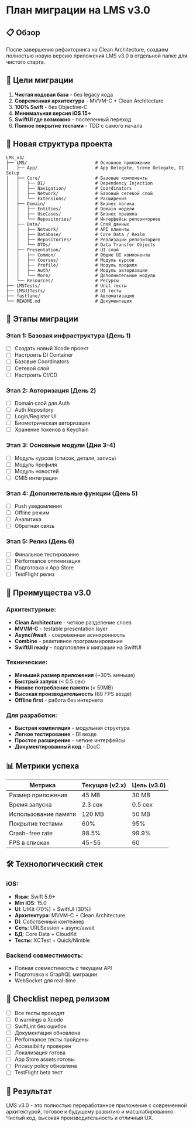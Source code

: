 # План миграции на LMS v3.0

## 📋 Обзор

После завершения рефакторинга на Clean Architecture, создаем полностью новую версию приложения LMS v3.0 в отдельной папке для чистого старта.

## 🎯 Цели миграции

1. **Чистая кодовая база** - без legacy кода
2. **Современная архитектура** - MVVM-C + Clean Architecture 
3. **100% Swift** - без Objective-C
4. **Минимальная версия iOS 15+**
5. **SwiftUI где возможно** - постепенный переход
6. **Полное покрытие тестами** - TDD с самого начала

## 📁 Новая структура проекта

```
LMS_v3/
├── LMS/                          # Основное приложение
│   ├── App/                      # App Delegate, Scene Delegate, DI Setup
│   ├── Core/                     # Базовые компоненты
│   │   ├── DI/                   # Dependency Injection
│   │   ├── Navigation/           # Coordinators
│   │   ├── Network/              # Базовый сетевой слой
│   │   └── Extensions/           # Расширения
│   ├── Domain/                   # Бизнес логика
│   │   ├── Entities/             # Domain модели
│   │   ├── UseCases/             # Бизнес правила
│   │   └── Repositories/         # Интерфейсы репозиториев
│   ├── Data/                     # Слой данных
│   │   ├── Network/              # API клиенты
│   │   ├── Database/             # Core Data / Realm
│   │   ├── Repositories/         # Реализации репозиториев
│   │   └── DTOs/                 # Data Transfer Objects
│   ├── Presentation/             # UI слой
│   │   ├── Common/               # Общие UI компоненты
│   │   ├── Courses/              # Модуль курсов
│   │   ├── Profile/              # Модуль профиля
│   │   ├── Auth/                 # Модуль авторизации
│   │   └── More/                 # Дополнительные модули
│   └── Resources/                # Ресурсы
├── LMSTests/                     # Unit тесты
├── LMSUITests/                   # UI тесты
├── fastlane/                     # Автоматизация
└── README.md                     # Документация
```

## 🔄 Этапы миграции

### Этап 1: Базовая инфраструктура (День 1)
- [ ] Создать новый Xcode проект
- [ ] Настроить DI Container
- [ ] Базовые Coordinators
- [ ] Сетевой слой
- [ ] Настроить CI/CD

### Этап 2: Авторизация (День 2)
- [ ] Domain слой для Auth
- [ ] Auth Repository
- [ ] Login/Register UI
- [ ] Биометрическая авторизация
- [ ] Хранение токенов в Keychain

### Этап 3: Основные модули (Дни 3-4)
- [ ] Модуль курсов (список, детали, запись)
- [ ] Модуль профиля
- [ ] Модуль новостей
- [ ] CMI5 интеграция

### Этап 4: Дополнительные функции (День 5)
- [ ] Push уведомления
- [ ] Offline режим
- [ ] Аналитика
- [ ] Обратная связь

### Этап 5: Релиз (День 6)
- [ ] Финальное тестирование
- [ ] Performance оптимизация
- [ ] Подготовка к App Store
- [ ] TestFlight релиз

## 🚀 Преимущества v3.0

### Архитектурные:
- **Clean Architecture** - четкое разделение слоев
- **MVVM-C** - testable presentation layer
- **Async/Await** - современная асинхронность
- **Combine** - реактивное программирование
- **SwiftUI ready** - подготовлен к миграции на SwiftUI

### Технические:
- **Меньший размер приложения** (~30% меньше)
- **Быстрый запуск** (< 0.5 сек)
- **Низкое потребление памяти** (< 50MB)
- **Высокая производительность** (60 FPS везде)
- **Offline first** - работа без интернета

### Для разработки:
- **Быстрая компиляция** - модульная структура
- **Легкое тестирование** - DI везде
- **Простое расширение** - четкие интерфейсы
- **Документированный код** - DocC

## 📊 Метрики успеха

| Метрика | Текущая (v2.x) | Цель (v3.0) |
|---------|----------------|-------------|
| Размер приложения | 45 MB | 30 MB |
| Время запуска | 2.3 сек | 0.5 сек |
| Использование памяти | 120 MB | 50 MB |
| Покрытие тестами | 60% | 95% |
| Crash-free rate | 98.5% | 99.9% |
| FPS в списках | 45-55 | 60 |

## 🛠 Технологический стек

### iOS:
- **Язык**: Swift 5.9+
- **Min iOS**: 15.0
- **UI**: UIKit (70%) + SwiftUI (30%)
- **Архитектура**: MVVM-C + Clean Architecture
- **DI**: Собственный контейнер
- **Сеть**: URLSession + async/await
- **БД**: Core Data + CloudKit
- **Тесты**: XCTest + Quick/Nimble

### Backend совместимость:
- Полная совместимость с текущим API
- Подготовка к GraphQL миграции
- WebSocket для real-time

## 📝 Checklist перед релизом

- [ ] Все тесты проходят
- [ ] 0 warnings в Xcode
- [ ] SwiftLint без ошибок
- [ ] Документация обновлена
- [ ] Performance тесты пройдены
- [ ] Accessibility проверен
- [ ] Локализация готова
- [ ] App Store assets готовы
- [ ] Privacy policy обновлена
- [ ] TestFlight beta тест

## 🎉 Результат

LMS v3.0 - это полностью переработанное приложение с современной архитектурой, готовое к будущему развитию и масштабированию. Чистый код, высокая производительность и отличный UX. 